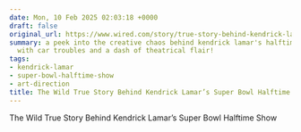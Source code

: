 ```yaml
---
date: Mon, 10 Feb 2025 02:03:18 +0000
draft: false
original_url: https://www.wired.com/story/true-story-behind-kendrick-lamar-super-bowl-halftime-show/
summary: a peek into the creative chaos behind kendrick lamar's halftime show - complete
  with car troubles and a dash of theatrical flair!
tags:
- kendrick-lamar
- super-bowl-halftime-show
- art-direction
title: The Wild True Story Behind Kendrick Lamar’s Super Bowl Halftime Show
---
```


The Wild True Story Behind Kendrick Lamar’s Super Bowl Halftime Show